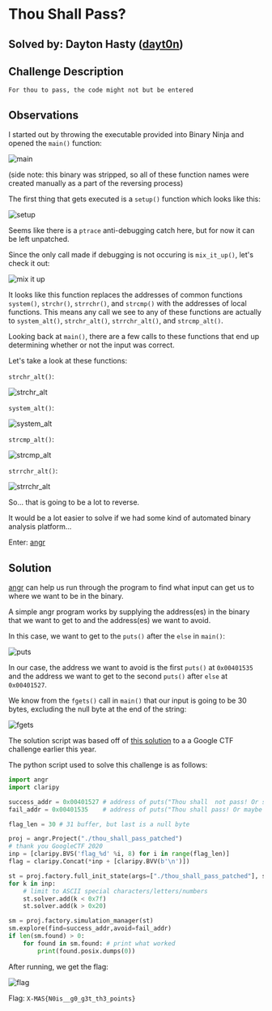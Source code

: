 Thou Shall Pass?
================

Solved by: Dayton Hasty ([dayt0n](https://github.com/dayt0n))
-------------------------------------------------------------

Challenge Description
---------------------

```
For thou to pass, the code might not but be entered
```

Observations
-------------

I started out by throwing the executable provided into Binary Ninja and opened the `main()` function:

![main](main.png)

(side note: this binary was stripped, so all of these function names were created manually as a part of the reversing process)

The first thing that gets executed is a `setup()` function which looks like this:

![setup](setup.png)

Seems like there is a `ptrace` anti-debugging catch here, but for now it can be left unpatched.

Since the only call made if debugging is not occuring is `mix_it_up()`, let's check it out:

![mix it up](mix_it_up.png)

It looks like this function replaces the addresses of common functions  `system()`, `strchr()`, `strrchr()`, and `strcmp()` with the addresses of local functions. This means any call we see to any of these functions are actually to `system_alt()`, `strchr_alt()`, `strrchr_alt()`, and `strcmp_alt()`.

Looking back at `main()`, there are a few calls to these functions that end up determining whether or not the input was correct.

Let's take a look at these functions:

`strchr_alt()`:

![strchr_alt](strchr_alt.png)

`system_alt()`:

![system_alt](system_alt.png)

`strcmp_alt()`:

![strcmp_alt](strcmp_alt.png)

`strrchr_alt()`:

![strrchr_alt](strrchr_alt.png)

So... that is going to be a lot to reverse.

It would be a lot easier to solve if we had some kind of automated binary analysis platform...

Enter: [angr](https://github.com/angr/angr)

Solution
--------

[angr](https://github.com/angr/angr) can help us run through the program to find what input can get us to where we want to be in the binary. 

A simple angr program works by supplying the address(es) in the binary that we want to get to and the address(es) we want to avoid.

In this case, we want to get to the `puts()` after the `else` in `main()`:

![puts](puts.png)

In our case, the address we want to avoid is the first `puts()` at `0x00401535` and the address we want to get to the second `puts()` after `else` at `0x00401527`.

We know from the `fgets()` call in `main()` that our input is going to be 30 bytes, excluding the null byte at the end of the string:

![fgets](fgets.png)

The solution script was based off of [this solution](https://ctftime.org/writeup/23030) to a a Google CTF challenge earlier this year.

The python script used to solve this challenge is as follows:

```python
import angr
import claripy

success_addr = 0x00401527 # address of puts("Thou shall  not pass! Or shall you? ")
fail_addr = 0x00401535    # address of puts("Thou shall pass! Or maybe not?")

flag_len = 30 # 31 buffer, but last is a null byte

proj = angr.Project("./thou_shall_pass_patched")
# thank you GoogleCTF 2020
inp = [claripy.BVS('flag_%d' %i, 8) for i in range(flag_len)]
flag = claripy.Concat(*inp + [claripy.BVV(b'\n')])

st = proj.factory.full_init_state(args=["./thou_shall_pass_patched"], stdin=flag)
for k in inp:
    # limit to ASCII special characters/letters/numbers
    st.solver.add(k < 0x7f)
    st.solver.add(k > 0x20)

sm = proj.factory.simulation_manager(st)
sm.explore(find=success_addr,avoid=fail_addr)
if len(sm.found) > 0:
    for found in sm.found: # print what worked
        print(found.posix.dumps(0))
```

After running, we get the flag:

![flag](flag.png)

Flag: `X-MAS{N0is__g0_g3t_th3_points}`